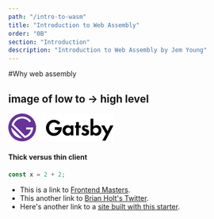```yaml
---
path: "/intro-to-wasm"
title: "Introduction to Web Assembly"
order: "0B"
section: "Introduction"
description: "Introduction to Web Assembly by Jem Young"
---
```


#Why web assembly

## image of low to -> high level

![Gatsby Logo](./images/logo.svg)

#### Thick versus thin client

```js
const x = 2 + 2;
```

- This is a link to [Frontend Masters][fem].
- This another link to [Brian Holt's Twitter](https://twitter.com/holtbt).
- Here's another link to a [site built with this starter][containers].

[fem]: https://www.frontendmasters.com
[containers]: https://btholt.github.io/complete-intro-to-containers/
